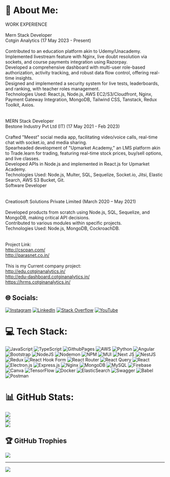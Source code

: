 # 💫 About Me:
WORK EXPERIENCE<br><br>Mern Stack Developer<br>Cotgin Analytics (17 May 2023 - Present)<br><br>Contributed to an education platform akin to Udemy/Unacademy.<br>Implemented livestream feature with Nginx, live doubt resolution via sockets, and course payments integration using Razorpay.<br>Developed a comprehensive dashboard with multi-user role-based authorization, activity tracking, and robust data flow control, offering real-time insights.<br>Designed and implemented a security system for live tests, leaderboards, and ranking, with teacher roles management.<br>Technologies Used: React.js, Node.js, AWS EC2/S3/Cloudfront, Nginx, Payment Gateway Integration, MongoDB, Tailwind CSS, Tanstack, Redux Toolkit, Axios.<br><br><br>MERN Stack Developer<br>Bestone Industry Pvt Ltd (IT) (17 May 2021 - Feb 2023)<br><br>Crafted "Meest" social media app, facilitating video/voice calls, real-time chat with socket.io, and media sharing.<br>Spearheaded development of "Upmarket Academy," an LMS platform akin to Trade.learn for trading, featuring real-time stock prices, buy/sell options, and live classes.<br>Developed APIs in Node.js and implemented in React.js for Upmarket Academy.<br>Technologies Used: Node.js, Multer, SQL, Sequelize, Socket.io, Jitsi, Elastic Search, AWS S3 Bucket, Git.<br>Software Developer<br><br><br>Creatiosoft Solutions Private Limited (March 2020 – May 2021)<br><br>Developed products from scratch using Node.js, SQL, Sequelize, and MongoDB, making critical API decisions.<br>Contributed to various modules within specific projects.<br>Technologies Used: Node.js, MongoDB, CockroachDB.<br><br><br>Project Link: <br>http://cscpan.com/<br>http://parasnet.co.in/<br><br>This is my Current company project: <br>http://edu.cotginanalytics.in/<br>http://edu-dashboard.cotginanalytics.in/<br>https://hrms.cotginanalytics.in/


## 🌐 Socials:
[![Instagram](https://img.shields.io/badge/Instagram-%23E4405F.svg?logo=Instagram&logoColor=white)](https://www.instagram.com/mr.satendrasingh51) [![LinkedIn](https://img.shields.io/badge/LinkedIn-%230077B5.svg?logo=linkedin&logoColor=white)](https://www.linkedin.com/in/satendra-singh-saini-72a21919b?utm_source=share&utm_campaign=share_via&utm_content=profile&utm_medium=android_app) [![Stack Overflow](https://img.shields.io/badge/-Stackoverflow-FE7A16?logo=stack-overflow&logoColor=white)](https://stackoverflow.com/users/11978201/satendra-singh) [![YouTube](https://img.shields.io/badge/YouTube-%23FF0000.svg?logo=YouTube&logoColor=white)](https://www.youtube.com/channel/UChVte-An0S28e43f3YEE23A) 

# 💻 Tech Stack:
![JavaScript](https://img.shields.io/badge/javascript-%23323330.svg?style=flat&logo=javascript&logoColor=%23F7DF1E) ![TypeScript](https://img.shields.io/badge/typescript-%23007ACC.svg?style=flat&logo=typescript&logoColor=white) ![GithubPages](https://img.shields.io/badge/github%20pages-121013?style=flat&logo=github&logoColor=white) ![AWS](https://img.shields.io/badge/AWS-%23FF9900.svg?style=flat&logo=amazon-aws&logoColor=white) ![Python](https://img.shields.io/badge/python-3670A0?style=flat&logo=python&logoColor=ffdd54) ![Angular](https://img.shields.io/badge/angular-%23DD0031.svg?style=flat&logo=angular&logoColor=white) ![Bootstrap](https://img.shields.io/badge/bootstrap-%238511FA.svg?style=flat&logo=bootstrap&logoColor=white) ![NodeJS](https://img.shields.io/badge/node.js-6DA55F?style=flat&logo=node.js&logoColor=white) ![Nodemon](https://img.shields.io/badge/NODEMON-%23323330.svg?style=flat&logo=nodemon&logoColor=%BBDEAD) ![NPM](https://img.shields.io/badge/NPM-%23CB3837.svg?style=flat&logo=npm&logoColor=white) ![MUI](https://img.shields.io/badge/MUI-%230081CB.svg?style=flat&logo=mui&logoColor=white) ![Next JS](https://img.shields.io/badge/Next-black?style=flat&logo=next.js&logoColor=white) ![NestJS](https://img.shields.io/badge/nestjs-%23E0234E.svg?style=flat&logo=nestjs&logoColor=white) ![Redux](https://img.shields.io/badge/redux-%23593d88.svg?style=flat&logo=redux&logoColor=white) ![React Hook Form](https://img.shields.io/badge/React%20Hook%20Form-%23EC5990.svg?style=flat&logo=reacthookform&logoColor=white) ![React Router](https://img.shields.io/badge/React_Router-CA4245?style=flat&logo=react-router&logoColor=white) ![React Query](https://img.shields.io/badge/-React%20Query-FF4154?style=flat&logo=react%20query&logoColor=white) ![React](https://img.shields.io/badge/react-%2320232a.svg?style=flat&logo=react&logoColor=%2361DAFB) ![Electron.js](https://img.shields.io/badge/Electron-191970?style=flat&logo=Electron&logoColor=white) ![Express.js](https://img.shields.io/badge/express.js-%23404d59.svg?style=flat&logo=express&logoColor=%2361DAFB) ![Nginx](https://img.shields.io/badge/nginx-%23009639.svg?style=flat&logo=nginx&logoColor=white) ![MongoDB](https://img.shields.io/badge/MongoDB-%234ea94b.svg?style=flat&logo=mongodb&logoColor=white) ![MySQL](https://img.shields.io/badge/mysql-%2300000f.svg?style=flat&logo=mysql&logoColor=white) ![Firebase](https://img.shields.io/badge/Firebase-039BE5?style=flat&logo=Firebase&logoColor=white) ![Canva](https://img.shields.io/badge/Canva-%2300C4CC.svg?style=flat&logo=Canva&logoColor=white) ![TensorFlow](https://img.shields.io/badge/TensorFlow-%23FF6F00.svg?style=flat&logo=TensorFlow&logoColor=white) ![Docker](https://img.shields.io/badge/docker-%230db7ed.svg?style=flat&logo=docker&logoColor=white) ![ElasticSearch](https://img.shields.io/badge/-ElasticSearch-005571?style=flat&logo=elasticsearch) ![Swagger](https://img.shields.io/badge/-Swagger-%23Clojure?style=flat&logo=swagger&logoColor=white) ![Babel](https://img.shields.io/badge/Babel-F9DC3e?style=flat&logo=babel&logoColor=black) ![Postman](https://img.shields.io/badge/Postman-FF6C37?style=flat&logo=postman&logoColor=white)
# 📊 GitHub Stats:
![](https://github-readme-stats.vercel.app/api?username=satendrasingh51&theme=swift&hide_border=false&include_all_commits=false&count_private=false)<br/>
![](https://github-readme-streak-stats.herokuapp.com/?user=satendrasingh51&theme=swift&hide_border=false)<br/>
![](https://github-readme-stats.vercel.app/api/top-langs/?username=satendrasingh51&theme=swift&hide_border=false&include_all_commits=false&count_private=false&layout=compact)

## 🏆 GitHub Trophies
![](https://github-profile-trophy.vercel.app/?username=satendrasingh51&theme=chalk&no-frame=false&no-bg=true&margin-w=4)

---
[![](https://visitcount.itsvg.in/api?id=satendrasingh51&icon=0&color=9)](https://visitcount.itsvg.in)

<!-- Proudly created with GPRM ( https://gprm.itsvg.in ) -->
